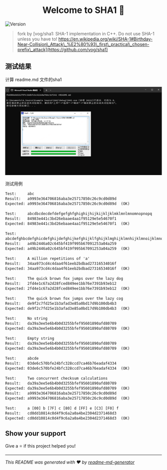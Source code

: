 <h1 align="center">Welcome to SHA1 👋</h1>
<p>
  <img alt="Version" src="https://img.shields.io/badge/version-v1.0-blue.svg?cacheSeconds=2592000" />
</p>

> fork by [vog/sha1: SHA-1 implementation in C++. Do not use SHA-1 unless you have to! https://en.wikipedia.org/wiki/SHA-1#Birthday-Near-Collision\_Attack\_%E2%80%93\_first\_practical\_chosen-prefix\_attack](https://github.com/vog/sha1)



## 测试结果

计算 readme.md 文件的sha1

![计算结果](README/image-20231204154805601.png)

测试用例

```
Test:     abc
Result:   a9993e364706816aba3e25717850c26c9cd0d89d
Expected: a9993e364706816aba3e25717850c26c9cd0d89d  (OK)

Test:     abcdbcdecdefdefgefghfghighijhijkijkljklmklmnlmnomnopnopq
Result:   84983e441c3bd26ebaae4aa1f95129e5e54670f1
Expected: 84983e441c3bd26ebaae4aa1f95129e5e54670f1  (OK)

Test:     abcdefghbcdefghicdefghijdefghijkefghijklfghijklmghijklmnhijklmnoijklmnopjklmnopqklmnopqrlmnopqrsmnopqrstnopqrstu
Result:   a49b2446a02c645bf419f995b67091253a04a259
Expected: a49b2446a02c645bf419f995b67091253a04a259  (OK)

Test:     A million repetitions of 'a'
Result:   34aa973cd4c4daa4f61eeb2bdbad27316534016f
Expected: 34aa973cd4c4daa4f61eeb2bdbad27316534016f  (OK)

Test:     The quick brown fox jumps over the lazy dog
Result:   2fd4e1c67a2d28fced849ee1bb76e7391b93eb12
Expected: 2fd4e1c67a2d28fced849ee1bb76e7391b93eb12  (OK)

Test:     The quick brown fox jumps over the lazy cog
Result:   de9f2c7fd25e1b3afad3e85a0bd17d9b100db4b3
Expected: de9f2c7fd25e1b3afad3e85a0bd17d9b100db4b3  (OK)

Test:     No string
Result:   da39a3ee5e6b4b0d3255bfef95601890afd80709
Expected: da39a3ee5e6b4b0d3255bfef95601890afd80709  (OK)

Test:     Empty string
Result:   da39a3ee5e6b4b0d3255bfef95601890afd80709
Expected: da39a3ee5e6b4b0d3255bfef95601890afd80709  (OK)

Test:     abcde
Result:   03de6c570bfe24bfc328ccd7ca46b76eadaf4334
Expected: 03de6c570bfe24bfc328ccd7ca46b76eadaf4334  (OK)

Test:     Two concurrent checksum calculations
Result:   da39a3ee5e6b4b0d3255bfef95601890afd80709
Expected: da39a3ee5e6b4b0d3255bfef95601890afd80709  (OK)
Result:   a9993e364706816aba3e25717850c26c9cd0d89d
Expected: a9993e364706816aba3e25717850c26c9cd0d89d  (OK)

Test:     a [00] b [7F] c [80] d [FF] e [C3] [F0] f
Result:   cd0dd10814c0d4f9c6a2a0a4be2304d2371468d3
Expected: cd0dd10814c0d4f9c6a2a0a4be2304d2371468d3  (OK)
```



## Show your support

Give a ⭐️ if this project helped you!

***
_This README was generated with ❤️ by [readme-md-generator](https://github.com/kefranabg/readme-md-generator)_